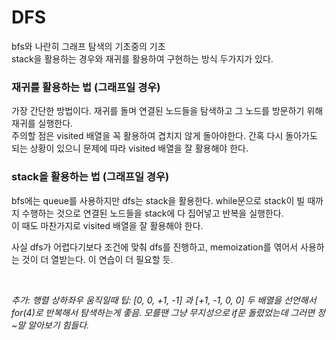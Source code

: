 DFS
====

bfs와 나란히 그래프 탐색의 기초중의 기초   
stack을 활용하는 경우와 재귀를 활용하여 구현하는 방식 두가지가 있다. 

### 재귀를 활용하는 법 (그래프일 경우)
가장 간단한 방법이다. 재귀를 돌며 연결된 노드들을 탐색하고 그 노드를 방문하기 위해 재귀를 실행한다.   
주의할 점은 visited 배열을 꼭 활용하여 겹치지 않게 돌아야한다. 간혹 다시 돌아가도 되는 상황이 있으니 문제에 따라 visited 배열을 잘 활용해야 한다. 

### stack을 활용하는 법 (그래프일 경우)
bfs에는 queue를 사용하지만 dfs는 stack을 활용한다. while문으로 stack이 빌 때까지 수행하는 것으로 연결된 노드들을 stack에 다 집어넣고 반복을 실행한다.   
이 때도 마찬가지로 visited 배열을 잘 활용해야 한다. 

사실 dfs가 어렵다기보다 조건에 맞춰 dfs를 진행하고, memoization를 엮어서 사용하는 것이 더 열받는다.
이 연습이 더 필요할 듯.

<br />

*추가: 행렬 상하좌우 움직일때 팁: [0, 0, +1, -1] 과 [+1, -1, 0, 0] 두 배열을 선언해서 for(4)로 반복해서 탐색하는게 좋음. 모를땐 그냥 무지성으로 if문 돌렸었는데 그러면 정~말 알아보기 힘들다.*
